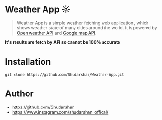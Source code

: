 # Weather App ☼

>Weather App is a simple weather fetching web application , which shows weather state of many cities around the world. It is powered by [Open weather API](https://openweathermap.org/)  and [Google map API](https://www.embedgooglemap.net/).

**It's results are fetch by API so cannot be 100% accurate**

# Installation
`git clone https://github.com/Shudarshan/Weather-App.git`

# Author
* https://github.com/Shudarshan
* https://www.instagram.com/shudarshan_offical/
